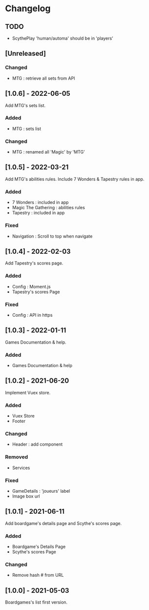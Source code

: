# Changelog

## TODO

- ScythePlay 'human/automa' should be in 'players'

## [Unreleased]

### Changed

- MTG : retrieve all sets from API

## [1.0.6] - 2022-06-05

Add MTG's sets list.

### Added

- MTG : sets list

### Changed

- MTG : renamed all 'Magic' by 'MTG'

## [1.0.5] - 2022-03-21

Add MTG's abilities rules.
Include 7 Wonders & Tapestry rules in app.

### Added

- 7 Wonders : included in app
- Magic The Gathering : abilities rules
- Tapestry : included in app

### Fixed

- Navigation : Scroll to top when navigate

## [1.0.4] - 2022-02-03

Add Tapestry's scores page.

### Added

- Config : Moment.js
- Tapestry's scores Page

### Fixed

- Config : API in https

## [1.0.3] - 2022-01-11

Games Documentation & help.

### Added

- Games Documentation & help

## [1.0.2] - 2021-06-20

Implement Vuex store.

### Added

- Vuex Store
- Footer

### Changed

- Header : add component

### Removed

- Services

### Fixed

- GameDetails : 'joueurs' label
- Image box url

## [1.0.1] - 2021-06-11

Add boardgame's details page and Scythe's scores page.

### Added

- Boardgame's Details Page
- Scythe's scores Page

### Changed

- Remove hash # from URL

## [1.0.0] - 2021-05-03

Boardgames's list first version.
